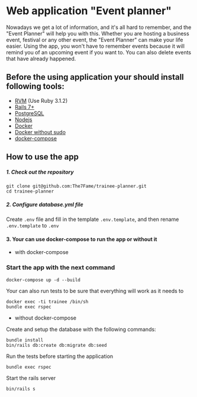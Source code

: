 # Web application "Event planner"

Nowadays we get a lot of information, and it's all hard to remember, and the "Event Planner" will help you with this.
Whether you are hosting a business event, festival or any other event, the "Event Planner" can make your life easier.
Using the app, you won't have to remember events because it will remind you of an upcoming event if you want to. 
You can also delete events that have already happened.

## Before the using application your should install following tools:

- [RVM](http://rvm.io/rvm/install) (Use Ruby 3.1.2)
- [Rails 7+](https://rubygems.org/gems/rails/versions/7.0.6)
- [PostgreSQL](https://www.postgresql.org/download/)
- [Nodejs](https://docs.npmjs.com/downloading-and-installing-node-js-and-npm)
- [Docker](https://docs.docker.com/engine/install/)
- [Docker without sudo](https://docs.docker.com/engine/install/linux-postinstall/)
- [docker-compose](https://docs.docker.com/compose/install/)

## How to use the app

##### 1. Check out the repository

```commandline
git clone git@github.com:The7Fame/trainee-planner.git
cd trainee-planner
```


##### 2. Configure database.yml file

Create `.env` file and fill in the template `.env.template`, and then rename `.env.template` to `.env`
 
#### 3. Your can use docker-compose to run the app or without it

- with docker-compose

### Start the app with the next command

```commandline
docker-compose up -d --build
```

Your can also run tests to be sure that everything will work as it needs to

```commandline
docker exec -ti trainee /bin/sh
bundle exec rspec
```

- without docker-compose

Create and setup the database with the following commands:

```commandline
bundle install
bin/rails db:create db:migrate db:seed
```

Run the tests before starting the application

```commandline
bundle exec rspec
```


Start the rails server

```commandline
bin/rails s
```



